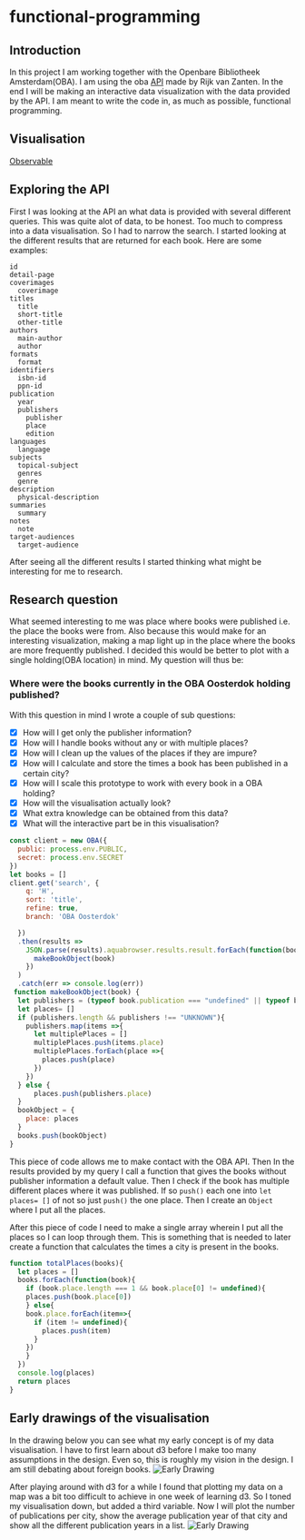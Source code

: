 # functional-programming
## Introduction
In this project I am working together with the Openbare Bibliotheek Amsterdam(OBA). I am using the oba [API](https://github.com/rijkvanzanten/node-oba-api) made by Rijk van Zanten. In the end I will be making an interactive data visualization with the data provided by the API. I am meant to write the code in, as much as possible, functional programming.
## Visualisation
[Observable](https://beta.observablehq.com/@jimvandeven/d3-horizontal-bar-chart)
## Exploring the API
First I was looking at the API an what data is provided with several different queries. This was quite alot of data, to be honest. Too much to compress into a data visualisation. So I had to narrow the search. I started looking at the different results that are returned for each book. Here are some examples:  
```
id
detail-page
coverimages
  coverimage
titles 
  title 
  short-title 
  other-title
authors 
  main-author
  author 
formats 
  format
identifiers
  isbn-id
  ppn-id
publication 
  year
  publishers
    publisher
    place
    edition 
languages
  language
subjects
  topical-subject 
  genres 
  genre 
description 
  physical-description
summaries 
  summary
notes 
  note
target-audiences 
  target-audience
```

After seeing all the different results I started thinking what might be interesting for me to research.

## Research question
What seemed interesting to me was place where books were published i.e. the place the books were from. Also because this would make for an interesting visualization, making a map light up in the place where the books are more frequently published. I decided this would be better to plot with a single holding(OBA location) in mind. My question will thus be:
### Where were the books currently in the OBA Oosterdok holding published?
With this question in mind I wrote a couple of sub questions:
- [x] How will I get only the publisher information? 
- [x] How will I handle books without any or with multiple places?
- [x] How will I clean up the values of the places if they are impure?
- [x] How will I calculate and store the times a book has been published in a certain city?
- [x] How will I scale this prototype to work with every book in a OBA holding?
- [x] How will the visualisation actually look?
- [x] What extra knowledge can be obtained from this data?
- [x] What will the interactive part be in this visualisation?
```js
const client = new OBA({
  public: process.env.PUBLIC,
  secret: process.env.SECRET
})
let books = []
client.get('search', {
    q: 'H',
    sort: 'title',
    refine: true,
    branch: 'OBA Oosterdok'

  })
  .then(results =>
    JSON.parse(results).aquabrowser.results.result.forEach(function(book) {
      makeBookObject(book)
    })
  )
  .catch(err => console.log(err))
 function makeBookObject(book) {
  let publishers = (typeof book.publication === "undefined" || typeof book.publication.publishers == undefined ) ? "UNKNOWN" : book.publication.publishers.publisher
  let places= []
  if (publishers.length && publishers !== "UNKNOWN"){
    publishers.map(items =>{
      let multiplePlaces = []
      multiplePlaces.push(items.place)
      multiplePlaces.forEach(place =>{
        places.push(place)
      })
    })
  } else {
      places.push(publishers.place)
  }
  bookObject = {
    place: places
  }
  books.push(bookObject)
}
```
This piece of code allows me to make contact with the OBA API. Then In the results provided by my query I call a function that gives the books without publisher information a default value. Then I check if the book has multiple different places where it was published. If so `push()` each one into `let places= []` of not so just `push()` the one place. Then I create an `Object` where I put all the places.  

After this piece of code I need to make a single array wherein I put all the places so I can loop through them. This is something that is needed to later create a function that calculates the times a city is present in the books.
```js
function totalPlaces(books){
  let places = []
  books.forEach(function(book){
    if (book.place.length === 1 && book.place[0] != undefined){
    places.push(book.place[0])
    } else{
    book.place.forEach(item=>{
      if (item != undefined){
        places.push(item)
      }
    })
    }
  })
  console.log(places)
  return places
}
```
## Early drawings of the visualisation
In the drawing below you can see what my early concept is of my data visualisation. I have to first learn about d3 before I make too many assumptions in the design. Even so, this is roughly my vision in the design. I am still debating about foreign books.
![Early Drawing](/images/early_drawing.jpg)

After playing around with d3 for a while I found that plotting my data on a map was a bit too difficult to achieve in one week of learning d3. So I toned my visualisation down, but added a third variable. Now I will plot the number of publications per city, show the average publication year of that city and show all the different publication years in a list.
![Early Drawing](/images/early_drawing.jpg)
